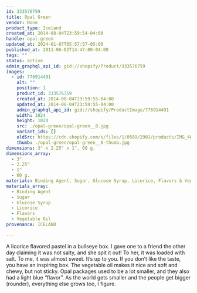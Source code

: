 ```yaml
---
id: 333576759
title: Opal Green
vendor: None
product_type: Iceland
created_at: 2014-08-04T23:59:54-04:00
handle: opal-green
updated_at: 2024-01-07T05:57:57-05:00
published_at: 2011-06-02T14:47:00-04:00
tags: ""
status: active
admin_graphql_api_id: gid://shopify/Product/333576759
images:
  - id: 776914491
    alt: ""
    position: 1
    product_id: 333576759
    created_at: 2014-08-04T23:59:55-04:00
    updated_at: 2014-08-04T23:59:55-04:00
    admin_graphql_api_id: gid://shopify/ProductImage/776914491
    width: 1024
    height: 1024
    src: ./opal-green/opal-green__0.jpg
    variant_ids: []
    oldSrc: https://cdn.shopify.com/s/files/1/0589/2901/products/IMG_4058.jpeg?v=1407211195
    thumb: ./opal-green/opal-green__0-thumb.jpg
dimensions: 3" x 2.25" x 1", 60 g.
dimensions_array:
  - 3"
  - 2.25"
  - 1"
  - 60 g.
materials: Binding Agent, Sugar, Glucose Syrup, Licorice, Flavors & Vegetable Oil
materials_array:
  - Binding Agent
  - Sugar
  - Glucose Syrup
  - Licorice
  - Flavors
  - Vegetable Oil
provenance: ICELAND

---
```


A licorice flavored pastel in a bullseye box. I gave one to a friend the other day claiming it was not salty, and she spit it out! To her, it was loaded with salt. To me, it was almost sweet. It’s up to you. If you don’t like the taste, you have an inspiring box. The vegetable oil makes it nice and soft and chewy, but not sticky. Opal packages used to be a lot smaller, and they also had a light blue “flavor”. As the world gets smaller and the people get bigger (rounder), everything else grows too, I figure.